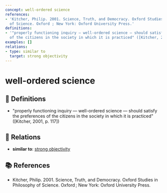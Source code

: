```yaml
---
concept: well-ordered science
references:
- 'Kitcher, Philip. 2001. Science, Truth, and Democracy. Oxford Studies in Philosophy
  of Science. Oxford ; New York: Oxford University Press.'
definitions:
- '"properly functioning inquiry — well-ordered science — should satisfy the preferences
  of the citizens in the society in which it is practiced" ([Kitcher, 2001, p. 117])'
examples: []
relations:
- type: similar to
  target: strong objectivity
---
```


# well-ordered science

## 📖 Definitions

- "properly functioning inquiry — well-ordered science — should satisfy the preferences of the citizens in the society in which it is practiced" ([Kitcher, 2001, p. 117])

## 🔗 Relations

- **similar to**: [strong objectivity](./strong-objectivity.md)

## 📚 References

- Kitcher, Philip. 2001. Science, Truth, and Democracy. Oxford Studies in Philosophy of Science. Oxford ; New York: Oxford University Press.
